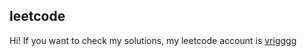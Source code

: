 ## leetcode

Hi! If you want to check my solutions, my leetcode account is [vrigggg]([https://link-url-here.org](https://leetcode.com/u/vrigggg/))
